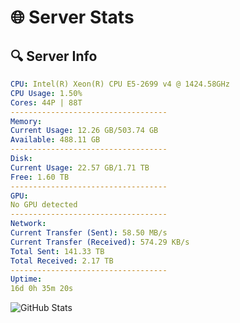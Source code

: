 # 🌐 Server Stats
## 🔍 Server Info
```yaml
CPU: Intel(R) Xeon(R) CPU E5-2699 v4 @ 1424.58GHz
CPU Usage: 1.50%
Cores: 44P | 88T
-----------------------------------
Memory:
Current Usage: 12.26 GB/503.74 GB
Available: 488.11 GB
-----------------------------------
Disk:
Current Usage: 22.57 GB/1.71 TB
Free: 1.60 TB
-----------------------------------
GPU:
No GPU detected
-----------------------------------
Network:
Current Transfer (Sent): 58.50 MB/s
Current Transfer (Received): 574.29 KB/s
Total Sent: 141.33 TB
Total Received: 2.17 TB
-----------------------------------
Uptime:
16d 0h 35m 20s
```
![GitHub Stats](https://img.shields.io/badge/Updated-2025-02-23_23:18:38-blue)